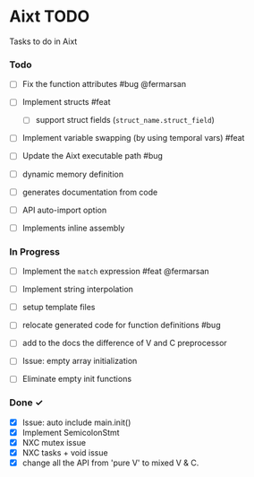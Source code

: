 # Aixt TODO

Tasks to do in Aixt 

### Todo

- [ ] Fix the function attributes #bug @fermarsan
- [ ] Implement structs #feat
    - [ ] support struct fields (`struct_name.struct_field`)
- [ ] Implement variable swapping (by using temporal vars) #feat
- [ ] Update the Aixt executable path #bug
- [ ] dynamic memory definition
- [ ] generates documentation from code
- [ ] API auto-import option
- [ ] Implements inline assembly


### In Progress

- [ ] Implement the `match` expression #feat @fermarsan
- [ ] Implement string interpolation
- [ ] setup template files
- [ ] relocate generated code for function definitions #bug
- [ ] add to the docs the difference of V and C preprocessor
- [ ] Issue: empty array initialization
- [ ] Eliminate empty init functions

   
### Done ✓

- [x] Issue: auto include main.init()
- [x] Implement SemicolonStmt
- [x] NXC mutex issue
- [x] NXC tasks + void issue
- [x] change all the API from 'pure V' to mixed V & C.

